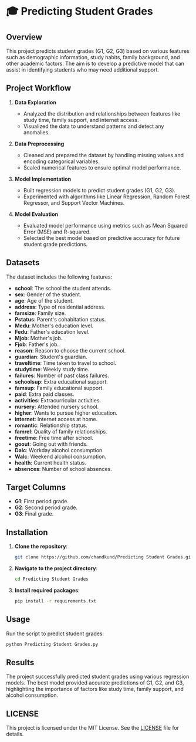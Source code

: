 # 🎓 Predicting Student Grades

## Overview

This project predicts student grades (G1, G2, G3) based on various features such as demographic information, study habits, family background, and other academic factors. The aim is to develop a predictive model that can assist in identifying students who may need additional support.

## Project Workflow

1. **Data Exploration**  
   - Analyzed the distribution and relationships between features like study time, family support, and internet access.          
   - Visualized the data to understand patterns and detect any anomalies.       

2. **Data Preprocessing**  
   - Cleaned and prepared the dataset by handling missing values and encoding categorical variables.   
   - Scaled numerical features to ensure optimal model performance.  

3. **Model Implementation**  
   - Built regression models to predict student grades (G1, G2, G3).  
   - Experimented with algorithms like Linear Regression, Random Forest Regressor, and Support Vector Machines.  

4. **Model Evaluation**  
   - Evaluated model performance using metrics such as Mean Squared Error (MSE) and R-squared.  
   - Selected the best model based on predictive accuracy for future student grade predictions.  

## Datasets

The dataset includes the following features:  
- **school**: The school the student attends.  
- **sex**: Gender of the student.  
- **age**: Age of the student.  
- **address**: Type of residential address.  
- **famsize**: Family size.  
- **Pstatus**: Parent's cohabitation status.  
- **Medu**: Mother's education level.  
- **Fedu**: Father's education level.  
- **Mjob**: Mother's job.  
- **Fjob**: Father's job.  
- **reason**: Reason to choose the current school.  
- **guardian**: Student's guardian.  
- **traveltime**: Time taken to travel to school.  
- **studytime**: Weekly study time.  
- **failures**: Number of past class failures.  
- **schoolsup**: Extra educational support.  
- **famsup**: Family educational support.  
- **paid**: Extra paid classes.  
- **activities**: Extracurricular activities.  
- **nursery**: Attended nursery school.  
- **higher**: Wants to pursue higher education.  
- **internet**: Internet access at home.  
- **romantic**: Relationship status.  
- **famrel**: Quality of family relationships.  
- **freetime**: Free time after school.  
- **goout**: Going out with friends.  
- **Dalc**: Workday alcohol consumption.  
- **Walc**: Weekend alcohol consumption.  
- **health**: Current health status.  
- **absences**: Number of school absences.

## Target Columns
- **G1**: First period grade.  
- **G2**: Second period grade.  
- **G3**: Final grade.

## Installation

1. **Clone the repository**:  
   ```bash
   git clone https://github.com/chandkund/Predicting Student Grades.git
   ```  
2. **Navigate to the project directory**:  
   ```bash
   cd Predicting Student Grades 
   ```  
3. **Install required packages**:  
   ```bash
   pip install -r requirements.txt 
   ```

## Usage

Run the script to predict student grades:  
```bash
python Predicting Student Grades.py
```

## Results

The project successfully predicted student grades using various regression models. The best model provided accurate predictions of G1, G2, and G3, highlighting the importance of factors like study time, family support, and alcohol consumption.

## LICENSE

This project is licensed under the MIT License. See the [LICENSE](LICENSE) file for details.


